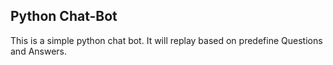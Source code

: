 ## Python Chat-Bot
This is a simple python chat bot. It will replay based on predefine Questions and Answers.
